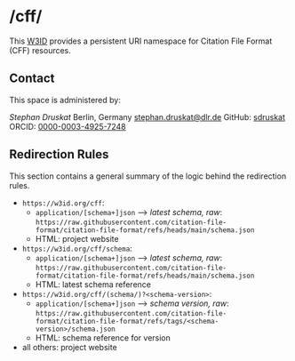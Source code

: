 # /cff/

This [W3ID](https://w3id.org) provides a persistent URI namespace for Citation File Format (CFF) resources.

## Contact

This space is administered by:

*Stephan Druskat*
Berlin, Germany
<stephan.druskat@dlr.de>
GitHub: [sdruskat](https://github.com/sdruskat)
ORCID: [0000-0003-4925-7248](https://orcid.org/0000-0003-4925-7248)

## Redirection Rules

This section contains a general summary of the logic behind the redirection rules.

- `https://w3id.org/cff`:
  - `application/[schema+]json` --> *latest schema, raw*: `https://raw.githubusercontent.com/citation-file-format/citation-file-format/refs/heads/main/schema.json`
  - HTML: project website
- `https://w3id.org/cff/schema`:
  - `application/[schema+]json` --> *latest schema, raw*: `https://raw.githubusercontent.com/citation-file-format/citation-file-format/refs/heads/main/schema.json`
  - HTML: latest schema reference
- `https://w3id.org/cff/(schema/)?<schema-version>`:
  - `application/[schema+]json` --> *schema version, raw*: `https://raw.githubusercontent.com/citation-file-format/citation-file-format/refs/tags/<schema-version>/schema.json`
  - HTML: schema reference for version
- all others: project website
